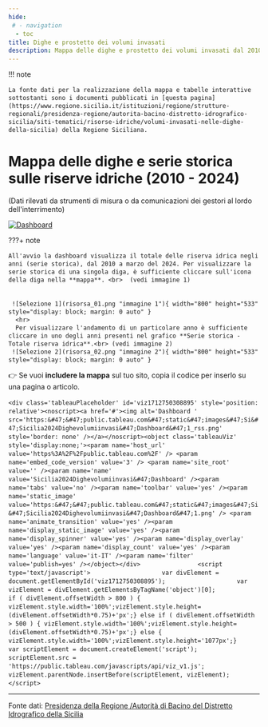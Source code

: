```yaml
---
hide:
 # - navigation
  - toc
title: Dighe e prostetto dei volumi invasati
description: Mappa delle dighe e prostetto dei volumi invasati dal 2010 a marzo 2024, dati rilevati da strumenti di misura o da comunicazioni dei gestori al lordo dell'interrimento
---
```


!!! note

    La fonte dati per la realizzazione della mappa e tabelle interattive sottostanti sono i documenti pubblicati in [questa pagina](https://www.regione.sicilia.it/istituzioni/regione/strutture-regionali/presidenza-regione/autorita-bacino-distretto-idrografico-sicilia/siti-tematici/risorse-idriche/volumi-invasati-nelle-dighe-della-sicilia) della Regione Siciliana.

# Mappa delle dighe e serie storica sulle riserve idriche (2010 - 2024)
(Dati rilevati da strumenti di misura o da comunicazioni dei gestori al lordo dell'interrimento)

<div class='tableauPlaceholder' id='viz1712750308895' style='position: relative'><noscript><a href='#'><img alt='Dashboard ' src='https:&#47;&#47;public.tableau.com&#47;static&#47;images&#47;Si&#47;Sicilia2024Dighevolumiinvasi&#47;Dashboard&#47;1_rss.png' style='border: none' /></a></noscript><object class='tableauViz'  style='display:none;'><param name='host_url' value='https%3A%2F%2Fpublic.tableau.com%2F' /> <param name='embed_code_version' value='3' /> <param name='site_root' value='' /><param name='name' value='Sicilia2024Dighevolumiinvasi&#47;Dashboard' /><param name='tabs' value='no' /><param name='toolbar' value='yes' /><param name='static_image' value='https:&#47;&#47;public.tableau.com&#47;static&#47;images&#47;Si&#47;Sicilia2024Dighevolumiinvasi&#47;Dashboard&#47;1.png' /> <param name='animate_transition' value='yes' /><param name='display_static_image' value='yes' /><param name='display_spinner' value='yes' /><param name='display_overlay' value='yes' /><param name='display_count' value='yes' /><param name='language' value='it-IT' /><param name='filter' value='publish=yes' /></object></div>                <script type='text/javascript'>                    var divElement = document.getElementById('viz1712750308895');                    var vizElement = divElement.getElementsByTagName('object')[0];                    if ( divElement.offsetWidth > 800 ) { vizElement.style.width='100%';vizElement.style.height=(divElement.offsetWidth*0.75)+'px';} else if ( divElement.offsetWidth > 500 ) { vizElement.style.width='100%';vizElement.style.height=(divElement.offsetWidth*0.75)+'px';} else { vizElement.style.width='100%';vizElement.style.height='1077px';}                     var scriptElement = document.createElement('script');                    scriptElement.src = 'https://public.tableau.com/javascripts/api/viz_v1.js';                    vizElement.parentNode.insertBefore(scriptElement, vizElement);                </script>

???+ note

    All'avvio la dashboard visualizza il totale delle riserva idrica negli anni (serie storica), dal 2010 a marzo del 2024. Per visualizzare la serie storica di una singola diga, è sufficiente cliccare sull'icona della diga nella **mappa**. <br>  (vedi immagine 1)
	

     ![Selezione 1](risorsa_01.png "immagine 1"){ width="800" height="533" style="display: block; margin: 0 auto" }
      <hr>
	  Per visualizzare l'andamento di un particolare anno è sufficiente cliccare in uno degli anni presenti nel grafico **Serie storica - Totale riserva idrica**.<br> (vedi immagine 2)
     ![Selezione 2](risorsa_02.png "immagine 2"){ width="800" height="533" style="display: block; margin: 0 auto" }




👉 Se vuoi **includere la mappa** sul tuo sito,  copia il codice per inserlo su una  pagina o articolo.

``` <div class='tableauPlaceholder' id='viz1712750308895' style='position: relative'><noscript><a href='#'><img alt='Dashboard ' src='https:&#47;&#47;public.tableau.com&#47;static&#47;images&#47;Si&#47;Sicilia2024Dighevolumiinvasi&#47;Dashboard&#47;1_rss.png' style='border: none' /></a></noscript><object class='tableauViz'  style='display:none;'><param name='host_url' value='https%3A%2F%2Fpublic.tableau.com%2F' /> <param name='embed_code_version' value='3' /> <param name='site_root' value='' /><param name='name' value='Sicilia2024Dighevolumiinvasi&#47;Dashboard' /><param name='tabs' value='no' /><param name='toolbar' value='yes' /><param name='static_image' value='https:&#47;&#47;public.tableau.com&#47;static&#47;images&#47;Si&#47;Sicilia2024Dighevolumiinvasi&#47;Dashboard&#47;1.png' /> <param name='animate_transition' value='yes' /><param name='display_static_image' value='yes' /><param name='display_spinner' value='yes' /><param name='display_overlay' value='yes' /><param name='display_count' value='yes' /><param name='language' value='it-IT' /><param name='filter' value='publish=yes' /></object></div>                <script type='text/javascript'>                    var divElement = document.getElementById('viz1712750308895');                    var vizElement = divElement.getElementsByTagName('object')[0];                    if ( divElement.offsetWidth > 800 ) { vizElement.style.width='100%';vizElement.style.height=(divElement.offsetWidth*0.75)+'px';} else if ( divElement.offsetWidth > 500 ) { vizElement.style.width='100%';vizElement.style.height=(divElement.offsetWidth*0.75)+'px';} else { vizElement.style.width='100%';vizElement.style.height='1077px';}                     var scriptElement = document.createElement('script');                    scriptElement.src = 'https://public.tableau.com/javascripts/api/viz_v1.js';                    vizElement.parentNode.insertBefore(scriptElement, vizElement);                </script> ```

<hr>

Fonte dati: [Presidenza della Regione /Autorità di Bacino del Distretto Idrografico della Sicilia](https://www.regione.sicilia.it/istituzioni/regione/strutture-regionali/presidenza-regione/autorita-bacino-distretto-idrografico-sicilia/siti-tematici/risorse-idriche/volumi-invasati-nelle-dighe-della-sicilia "Fonte dati: Presidenza della Regione /Autorità di Bacino del Distretto Idrografico della Sicilia")
